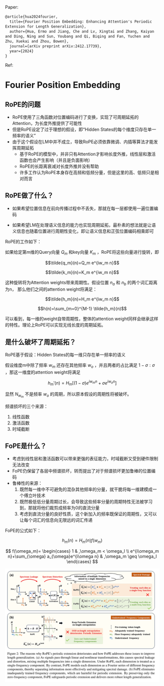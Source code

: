 Paper:
```
@article{hua2024fourier,
  title={Fourier Position Embedding: Enhancing Attention's Periodic Extension for Length Generalization},
  author={Hua, Ermo and Jiang, Che and Lv, Xingtai and Zhang, Kaiyan and Ding, Ning and Sun, Youbang and Qi, Biqing and Fan, Yuchen and Zhu, Xuekai and Zhou, Bowen},
  journal={arXiv preprint arXiv:2412.17739},
  year={2024}
}

```

Ref:

# Fourier Position Embedding 

## RoPE的问题

- RoPE使用了三角函数对位置编码进行了变换，实现了可周期延拓的Attention，为长度外推提供了可能性
- 但是RoPE设定了过于理想的假设，即“Hidden States的每个维度只存在单一频率的语义”
- 由于这个假设在LM中并不成立，导致RoPE必须依靠微调、内插等算法才能发挥周期延拓
    - 基于RoPE的模型中，并非只有Attention才影响长度外推，线性层和激活函数也会产生影响（并且是负面影响）
    - RoPE的长距离衰减对长度外推并没有帮助
    - 许多工作认为RoPE本身存在高频和低频分量，但是这里的高、低频只是相对而言

## RoPE做了什么？

- 如果希望位置信息在前向传播过程中不丢失，那就在每一层都使用一遍位置编码

- 如果希望LM在处理语义信息的能力也实现周期延拓，最朴素的想法就是让语义信息也随着位置进行周期性变化，即让语义信息和正弦位置编码相乘即可

RoPE的工作如下：

如果给定第m维的Query向量
$Q_m$
和key向量
$K_m$
，RoPE将这些向量进行旋转，即

$$\tilde{q_m}(n)=Q_m e^{iw_m n}$$

$$\tilde{k_m}(n)=K_m e^{iw_m n}$$

这种旋转将为Attention weights带来周期性。假设位置
$n_a$
和
$n_b$
的两个词汇距离为n，
那么他们之间的attention weight将满足：

$$\tilde{h_m}(n)=H_m e^{iw_m n}$$

$$h(n)=\sum_{m=0}^{M-1} \tilde{h_m}(n)$$

可以看到，每一维的weight自带周期性，整体的attention weight同样会继承这样的特性。理论上RoPE可以实现无线长度的周期延拓。

## 是什么破坏了周期延拓？

RoPE基于假设：Hidden States的每一维只存在单一频率的语义

假设维度m中除了频率 
$w_m$
还存在其他频率
$w_o$
，并且两者的占比满足
$1-\sigma:\sigma$
，那这一维度的attention weight将满足

$$h_m'(n)=H_m[(1-\sigma)e^{iw_m n}+\sigma e^{iw_o n}]$$

显然
$N_{w_m}$
不是频率
$w_o$
的周期，所以原本假设的周期性将被破坏。

频谱损坏的三个来源：
1. 线性函数
2. 激活函数
3. 时域截断

## FoPE是什么？

- 考虑到线性层和激活函数可以带来更强的表征能力，时域截断又受到硬件限制无法改变
- FoPE仍保留了各层中频谱损坏，转而提出了对于频谱损坏更加鲁棒的位置编码
- 鲁棒性的来源：
    1. 既然每一维中不可避免的混杂其他频率的分量，就干脆将每一维建模成一个傅立叶技术
    2. 既然极低低分量周期过长，会导致这些频率分量的周期特性无法被学习到，那就将他们裁剪成频率为0的直流分量
    3. 考虑到直流分量的良好性质，这个新加入的频率既保证的周期性，又可以让每个词汇的信息向无限远的词汇传递

FoPE的公式如下：

$$h_m(n)=H_m(n)f(w_m)$$

$$
f(\omega_m)=
\begin{cases}
1 & ,\omega_m < \omega_l \\
e^{i\omega_m n}+\sum_{\omega} a_{\omega}e^{i\omega n} & ,\omega_m \geq \omega_l
\end{cases}
$$


<img src="pic/Fourier_Position_Embedding.png" alt="Fourier Position Embedding">